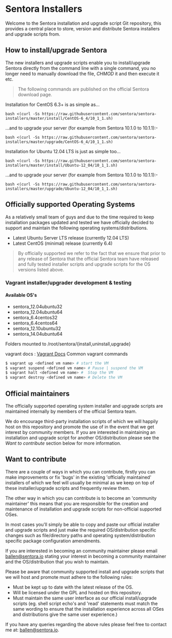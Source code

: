 Sentora Installers
=================

Welcome to the Sentora installation and upgrade script Git repository, this provides a central place to store, version and distribute Sentora installers and upgrade scripts from.

## How to install/upgrade Sentora ##

The new installers and upgrade scripts enable you to install/upgrade  Sentora directly from the command line with a single command, you no longer need to manually download the file, *CHMOD* it and then execute it etc.

> The following commands are published on the official Sentora download page.

Installation for CentOS 6.3+ is as simple as...

```bash <(curl -Ss https://raw.githubusercontent.com/sentora/sentora-installers/master/install/CentOS-6_4/10_1_1.sh)```

...and to upgrade your server (for example from Sentora 10.1.0 to 10.1.1):-

```bash <(curl -Ss https://raw.githubusercontent.com/sentora/sentora-installers/master/upgrade/CentOS-6_4/10_1_1.sh)```

Installation for Ubuntu 12.04 LTS is just as simple too...

```bash <(curl -Ss https://raw.githubusercontent.com/sentora/sentora-installers/master/install/Ubuntu-12_04/10_1_1.sh)```

...and to upgrade your server (for example from Sentora 10.1.0 to 10.1.1):-

```bash <(curl -Ss https://raw.githubusercontent.com/sentora/sentora-installers/master/upgrade/Ubuntu-12_04/10_1_1.sh)```

## Officially supported Operating Systems ##

As a relatively small team of guys and due to the time required to keep installation packages updated and tested we have officially decided to support and maintain the following operating systems/distributions.

- Latest Ubuntu Server LTS release (currently 12.04 LTS)
- Latest CentOS (minimal) release (currently 6.4)

> By officially supported we refer to the fact that we ensure that prior to any release of Sentora that the official Sentora team have released and fully tested installer scripts and upgrade scripts for the OS versions listed above.

### Vagrant installer/upgrader development & testing ###

#### Available OS's ####

- sentora_12.04ubuntu32
- sentora_12.04ubuntu64
- sentora_6.4centos32
- sentora_6.4centos64
- sentora_12.10ubuntu32
- sentora_14.04ubuntu64

Folders mounted to /root/sentora/{install,uninstall,upgrade}

vagrant docs : [Vagrant Docs](https://docs.vagrantup.com/v2/ "Vagrant docs")
Common vagrant commands
```bash
$ vagrant up <defined vm name> # start the VM
$ vagrant suspend <defined vm name> # Pause | suspend the VM
$ vagrant halt <defined vm name> #  Stop the VM
$ vagrant destroy <defined vm name> # Delete the VM
```

## Official maintainers ##

The officially supported operating system installer and upgrade scripts are maintained internally by members of the official Sentora team.

We do encourage third-party installation scripts of which we will happily host on this repository and promote the use of in the event that we get interest by community members. If you are interested in maintaining an installation and upgrade script for another OS/distribution please see the *Want to contribute* section below for more information.

## Want to contribute ##

There are a couple of ways in which you can contribute, firstly you can make improvements or fix 'bugs' in the existing 'officially maintained' installers of which we feel will usually be minimal as we keep on top of these installer/upgrade scripts and frequently review them.

The other way in which you can contribute is to become an 'community maintainer' this means that you are responsible for the creation and maintenance of installation and upgrade scripts for non-official supported OSes.

In most cases you'll simply be able to copy and paste our official installer and upgrade scripts and just make the required OS/distribution specific changes such as file/directory paths and operating system/distribution specific package configuration amendments.

If you are interested in becoming an community maintainer please email [ballen@sentora.io](mailto:ballen@sentora.io) stating your interest in becoming a community maintainer and the OS/distribution that you wish to maintain.

Please be aware that community supported install and upgrade scripts that we will host and promote must adhere to the following rules:

- Must be kept up to date with the latest release of the OS.
- Will be licensed under the GPL and hosted on this repository.
- Must maintain the same user interface as our official install/upgrade scripts (eg. shell script echo's and 'read' statements must match the same wording to ensure that the installation experience across all OSes and distributions give the same user experience.)

If you have any queries regarding the above rules please feel free to contact me at: [ballen@sentora.io](mailto:ballen@sentora.io).
